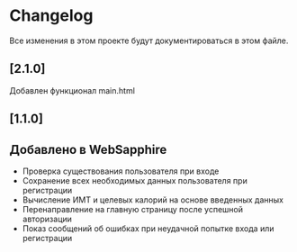 # Changelog

Все изменения в этом проекте будут документироваться в этом файле.

## [2.1.0]

Добавлен функционал main.html

## [1.1.0]

## Добавлено в WebSapphire

- Проверка существования пользователя при входе
- Сохранение всех необходимых данных пользователя при регистрации
- Вычисление ИМТ и целевых калорий на основе введенных данных
- Перенаправление на главную страницу после успешной авторизации
- Показ сообщений об ошибках при неудачной попытке входа или регистрации
